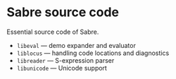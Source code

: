 Sabre source code
=================

Essential source code of Sabre.

- `libeval` — demo expander and evaluator
- `liblocus` — handling code locations and diagnostics
- `libreader` — S-expression parser
- `libunicode` — Unicode support
